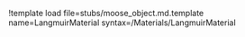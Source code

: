 !template load file=stubs/moose_object.md.template name=LangmuirMaterial syntax=/Materials/LangmuirMaterial
